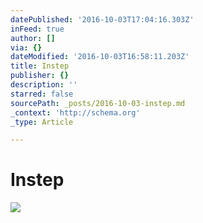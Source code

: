 ```yaml
---
datePublished: '2016-10-03T17:04:16.303Z'
inFeed: true
author: []
via: {}
dateModified: '2016-10-03T16:58:11.203Z'
title: Instep
publisher: {}
description: ''
starred: false
sourcePath: _posts/2016-10-03-instep.md
_context: 'http://schema.org'
_type: Article

---
```

# Instep
![](https://the-grid-user-content.s3-us-west-2.amazonaws.com/d3a9ebc0-956a-4ea3-8915-40471753ee21.gif)
